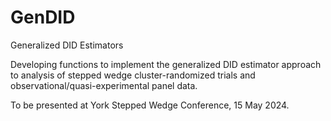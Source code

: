 # GenDID
Generalized DID Estimators

Developing functions to implement the generalized DID estimator approach to analysis of stepped wedge cluster-randomized trials and observational/quasi-experimental panel data.

To be presented at York Stepped Wedge Conference, 15 May 2024.
